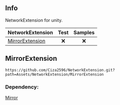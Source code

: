 ## Info
NetworkExtension for unity.

NetworkExtension | Test | Samples |
--- | :---: | :---: |
[MirrorExtension](#mirrorextension) | ❌ | ❌ |

## MirrorExtension
```
https://github.com/Ciza2596/NetworkExtension.git?path=Assets/NetworkExtension/MirrorExtension
```
### Dependency:
[Mirror](https://github.com/MirrorNetworking/Mirror)

